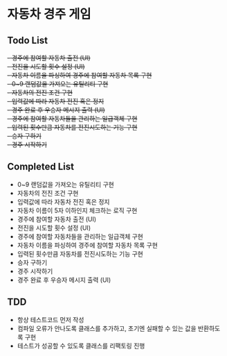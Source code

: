 # 자동차 경주 게임  
## Todo List  
~~- 경주에 참여할 자동차 출전 (UI)~~  
~~- 전진을 시도할 횟수 설정 (UI)~~  
~~- 자동차 이름을 파싱하여 경주에 참여할 자동차 목록 구현~~  
~~- 0~9 랜덤값을 가져오는 유틸리티 구현~~  
~~- 자동차의 전진 조건 구현~~  
~~- 입력값에 따라 자동차 전진 혹은 정지~~  
~~- 경주 완료 후 우승자 메시지 출력 (UI)~~  
~~- 경주에 참여할 자동차들을 관리하는 일급객체 구현~~  
~~- 입력된 횟수만큼 자동차를 전진시도하는 기능 구현~~  
~~- 승자 구하기~~  
~~- 경주 시작하기~~  

## Completed List  
- 0~9 랜덤값을 가져오는 유틸리티 구현  
- 자동차의 전진 조건 구현  
- 입력값에 따라 자동차 전진 혹은 정지  
- 자동차 이름이 5자 이하인지 체크하는 로직 구현  
- 경주에 참여할 자동차 출전 (UI)  
- 전진을 시도할 횟수 설정 (UI)  
- 경주에 참여할 자동차들을 관리하는 일급객체 구현  
- 자동차 이름을 파싱하여 경주에 참여할 자동차 목록 구현  
- 입력된 횟수만큼 자동차를 전진시도하는 기능 구현  
- 승자 구하기  
- 경주 시작하기  
- 경주 완료 후 우승자 메시지 출력 (UI)  


## TDD  
- 항상 테스트코드 먼저 작성  
- 컴파일 오류가 안나도록 클래스를 추가하고, 초기엔 실패할 수 있는 값을 반환하도록 구현  
- 테스트가 성공할 수 있도록 클래스를 리팩토링 진행  

